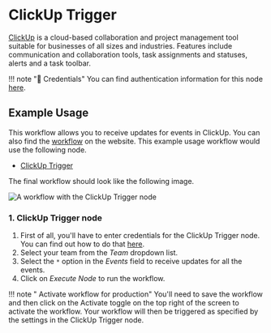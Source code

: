 # ClickUp Trigger

[ClickUp](https://clickup.com/) is a cloud-based collaboration and project management tool suitable for businesses of all sizes and industries. Features include communication and collaboration tools, task assignments and statuses, alerts and a task toolbar.

!!! note "🔑 Credentials"
    You can find authentication information for this node [here](/workflow/integrations/credentials/clickUp/).



## Example Usage

This workflow allows you to receive updates for events in ClickUp. You can also find the [workflow](https://WF².io/workflows/487) on the website. This example usage workflow would use the following node.
- [ClickUp Trigger]()

The final workflow should look like the following image.

![A workflow with the ClickUp Trigger node](/_images/integrations/trigger-nodes/clickuptrigger/workflow.png)


### 1. ClickUp Trigger node

1. First of all, you'll have to enter credentials for the ClickUp Trigger node. You can find out how to do that [here](/workflow/integrations/credentials/clickUp/).
2. Select your team from the *Team* dropdown list.
3. Select the `*` option in the *Events* field to receive updates for all the events.
4. Click on *Execute Node* to run the workflow.

!!! note " Activate workflow for production"
    You'll need to save the workflow and then click on the Activate toggle on the top right of the screen to activate the workflow. Your workflow will then be triggered as specified by the settings in the ClickUp Trigger node.


